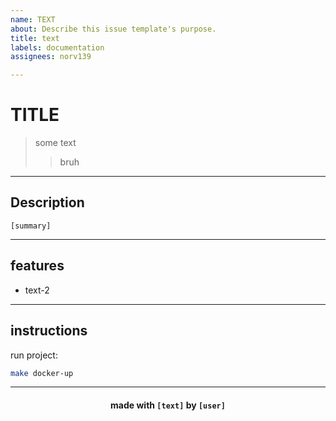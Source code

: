 ```yaml
---
name: TEXT
about: Describe this issue template's purpose.
title: text
labels: documentation
assignees: norv139

---
```


# TITLE
> some text
>> bruh

---

## Description

`[summary]`

---

## features 

* text-2

---

## instructions

run project:
```bash
make docker-up
```

---

<div align="center">

#### made with `[text]` by `[user]`

</div>
